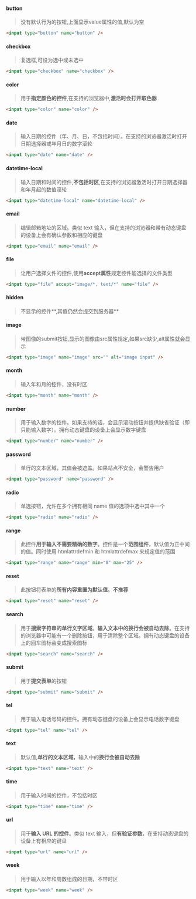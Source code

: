 #### button

> 没有默认行为的按钮,上面显示value属性的值,默认为空

```html
<input type="button" name="button" />
```

#### checkbox

> 复选框,可设为选中或未选中

```html
<input type="checkbox" name="checkbox" />
```

#### color

> 用于**指定颜色的控件**,在支持的浏览器中,**激活时会打开取色器**

```html
<input type="color" name="color" />
```

#### date

> 输入日期的控件（年、月、日，不包括时间）。在支持的浏览器激活时打开日期选择器或年月日的数字滚轮

```html
<input type="date" name="date" />
```

#### datetime-local

> 输入日期和时间的控件,**不包括时区**,在支持的浏览器激活时打开日期选择器和年月起的数值滚轮

```html
<input type="datetime-local" name="datetime-local" />
```

#### email

> 编辑邮箱地址的区域。类似  text 输入，但在支持的浏览器和带有动态键盘的设备上会有确认参数和相应的键盘

```html
<input type="email" name="email" />
```

#### file

> 让用户选择文件的控件,使用**accept属性**规定控件能选择的文件类型

```html
<input type="file" accept="image/*, text/*" name="file" />
```

#### hidden

> 不显示的控件**,其值仍然会提交到服务器**

#### image

> 带图像的submit按钮,显示的图像由src属性规定,如果src缺少,alt属性就会显示

```html
<input type="image" name="image" src="" alt="image input" />
```

#### month

> 输入年和月的控件，没有时区

```html
<input type="month" name="month" />
```

#### number

> 用于输入数字的控件。如果支持的话，会显示滚动按钮并提供缺省验证（即只能输入数字）。拥有动态键盘的设备上会显示数字键盘

```html
<input type="number" name="number" />
```

#### password

> 单行的文本区域，其值会被遮盖。如果站点不安全，会警告用户

```html
<input type="password" name="password" />
```

#### radio

> 单选按钮，允许在多个拥有相同 name 值的选项中选中其中一个

```html
<input type="radio" name="radio" />
```

#### range

> 此控件**用于输入不需要精确的数字**。控件是一个**范围组件**，默认值为正中间的值。同时使用 htmlattrdefmin  和 htmlattrdefmax 来规定值的范围

```html
<input type="range" name="range" min="0" max="25" />
```

#### reset

> 此按钮将表单的**所有内容重置为默认值**。**不推荐**

```html
<input type="reset" name="reset" />
```

#### search

> 用于**搜索字符串的单行文字区域**。**输入文本中的换行会被自动去除**。在支持的浏览器中可能有一个删除按钮，用于清除整个区域。拥有动态键盘的设备上的回车图标会变成搜索图标

```html
<input type="search" name="search" />
```

#### submit

> 用于**提交表单**的按钮

```html
<input type="submit" name="submit" />
```

#### tel

> 用于输入电话号码的控件。拥有动态键盘的设备上会显示电话数字键盘

```html
<input type="tel" name="tel" />
```

#### text

> 默认值,**单行的文本区域**，输入中的**换行会被自动去除**

```html
<input type="text" name="text" />
```

#### time

> 用于输入时间的控件，不包括时区

```html
<input type="time" name="time" />
```

#### url

> 用于**输入 URL 的控件**。类似 text 输入，但**有验证参数**，在支持动态键盘的设备上有相应的键盘

```html
<input type="url" name="url" />
```

#### week

> 用于输入以年和周数组成的日期，不带时区

```html
<input type="week" name="week" />
```







